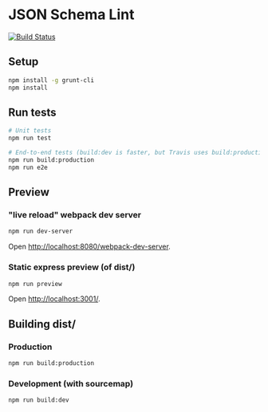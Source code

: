 # JSON Schema Lint

[![Build Status](https://travis-ci.org/nickcmaynard/jsonschemalint.svg?branch=master)](https://travis-ci.org/nickcmaynard/jsonschemalint)

## Setup
```sh
npm install -g grunt-cli
npm install
```

## Run tests

```sh
# Unit tests
npm run test

# End-to-end tests (build:dev is faster, but Travis uses build:production)
npm run build:production
npm run e2e
```

## Preview

### "live reload" webpack dev server

```sh
npm run dev-server
```
Open [http://localhost:8080/webpack-dev-server](http://localhost:8080/webpack-dev-server).

### Static express preview (of dist/)
```sh
npm run preview
```

Open [http://localhost:3001/](http://localhost:3001/).

## Building dist/

### Production

```sh
npm run build:production
```

### Development (with sourcemap)
```sh
npm run build:dev
```
